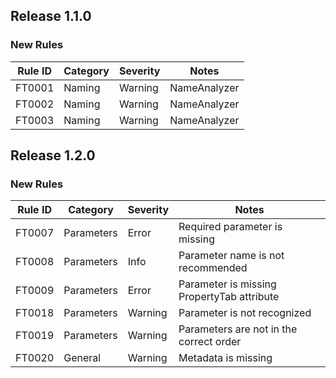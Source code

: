 ## Release 1.1.0

### New Rules

 Rule ID | Category | Severity | Notes          
---------|----------|----------|----------------
 FT0001  | Naming   | Warning  | NameAnalyzer 
 FT0002  | Naming   | Warning  | NameAnalyzer 
 FT0003  | Naming   | Warning  | NameAnalyzer 

## Release 1.2.0

### New Rules

Rule ID | Category   | Severity | Notes          
--------|------------|----------|----------------
FT0007  | Parameters | Error    | Required parameter is missing
FT0008  | Parameters | Info     | Parameter name is not recommended
FT0009  | Parameters | Error    | Parameter is missing PropertyTab attribute
FT0018  | Parameters | Warning  | Parameter is not recognized
FT0019  | Parameters | Warning  | Parameters are not in the correct order
FT0020  | General    | Warning  | Metadata is missing
